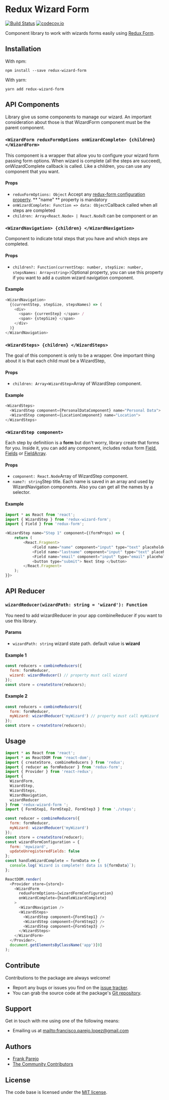 # Redux Wizard Form

[![Build Status](https://img.shields.io/travis/frankPairs/redux-wizard-form.svg)](https://travis-ci.org/frankPairs/redux-wizard-form)
[![codecov.io](https://codecov.io/gh/frankPairs/redux-wizard-form/branch/master/graph/badge.svg)](https://codecov.io/gh/frankPairs/redux-wizard-form)

Component library to work with wizards forms easily using [Redux Form](https://github.com/erikras/redux-form).

## Installation

With npm:

```
npm install --save redux-wizard-form
```

With yarn:

```
yarn add redux-wizard-form
```

## API Components

Library give us some components to manage our wizard. An important consideration about those is that WizardForm component must be the parent component.

### `<WizardForm reduxFormOptions onWizardComplete> {children} </WizardForm>`

This component is a wrapper that allow you to configure your wizard form passing form options. When wizard is complete (all the steps are succeed), onWizardComplete callback is called. Like a children, you can use any component that you want.

#### Props

* `reduxFormOptions: Object` Accept any [redux-form configuration property](https://redux-form.com/7.2.1/docs/api/reduxform.md/). ** "name" ** property is mandatory
* `onWizardComplete: Function => data: Object`Callback called when all steps are completed
* `children: Array<React.Node> | React.Node`It can be component or an

### `<WizardNavigation> {children} </WizardNavigation>`

Component to indicate total steps that you have and which steps are completed.

#### Props

* `children?: Function(currentStep: number, stepSize: number, stepsNames: Array<string>)`Optional property, you can use this property if you want to add a custom wizard navigation component.

#### Example

```js
<WizardNavigation>
  {(currentStep, stepSize, stepsNames) => (
    <div>
      <span> {currenStep} </span> /
      <span> {stepSize} </span>
    </div>
  )}
</WizardNavigation>
```

### `<WizardSteps> {children} </WizardSteps>`

The goal of this component is only to be a wrapper. One important thing about it is that each child must be a WizardStep,

#### Props

* `children: Array<WizardStep>`Array of WizardStep component.

#### Example

```js
<WizardSteps>
  <WizardStep component={PersonalDataComponent} name="Personal Data">
  <WizardStep component={LocationComponent} name="Location">
</WizardSteps>
```

### `<WizardStep component>`

Each step by definitiion is a **form** but don't worry, library create that forms for you. Inside it, you can add any component, includes redux form [Field](https://redux-form.com/7.2.1/docs/api/field.md/), [Fields](https://redux-form.com/7.2.1/docs/api/fields.md/) or [FieldArray](https://redux-form.com/7.2.1/docs/api/fields.md/).

#### Props

* `component: React.Node`Array of WizardStep component.
* `name?: string`Step title. Each name is saved in an array and used by WizardNavigation components. Also you can get all the names by a selector.

#### Example

```js
import * as React from 'react';
import { WizardStep } from 'redux-wizard-form';
import { Field } from 'redux-form';

<WizardStep name="Step 1" component={(formProps) => {
	return (
		<React.Fragment>
		    <Field name="name" component="input" type="text" placeholder="Name" />
		    <Field name="lastname" component="input" type="text" placeholder="Last Name" />
		    <Field name="email" component="input" type="email" placeholder="Email" />
		    <button type="submit"> Next Step </button>
		</React.Fragment>
	);
}}>
```

## API Reducer

### `wizardReducer(wizardPath: string = 'wizard'): Function`

You need to add wizardReducer in your app combineReducer if you want to use this library.

#### Params

* `wizardPath: string` wizard state path. default value is **wizard**

#### Example 1

```js
const reducers = combineReducers({
  form: formReducer,
  wizard: wizardReducer() // property must call wizard
});
const store = createStore(reducers);
```

#### Example 2

```js
const reducers = combineReducers({
  form: formReducer,
  myWizard: wizardReducer('myWizard') // property must call myWizard
});
const store = createStore(reducers);
```

## Usage

```js
import * as React from 'react';
import * as ReactDOM from 'react-dom';
import { createStore, combineReducers } from 'redux';
import { reducer as formReducer } from 'redux-form';
import { Provider } from 'react-redux';
import {
  WizardForm,
  WizardStep,
  WizardSteps,
  WizardNavigation,
  wizardReducer
} from 'redux-wizard-form ';
import { FormStep1, FormStep2, FormStep3 } from './steps';

const reducer = combineReducers({
  form: formReducer,
  myWizard: wizardReducer('myWizard')
});
const store = createStore(reducer);
const wizardFormConfiguration = {
  form: 'mywizard',
  updateUnregisteredFields: false
};
const handleWizardComplete = formData => {
  console.log(`Wizard is complete!! data is ${formData}`);
};

ReactDOM.render(
  <Provider store={store}>
    <WizardForm
      reduxFormOptions={wizardFormConfiguration}
      onWizardComplete={handleWizardComplete}
    >
      <WizardNavigation />
      <WizardSteps>
        <WizardStep component={FormStep1} />
        <WizardStep component={FormStep2} />
        <WizardStep component={FormStep3} />
      </WizardSteps>
    </WizardForm>
  </Provider>,
  document.getElementsByClassName('app')[0]
);
```

## Contribute

Contributions to the package are always welcome!

* Report any bugs or issues you find on the [issue tracker](https://github.com/frankPairs/redux-wizard-form/issues/new).
* You can grab the source code at the package's [Git repository](https://github.com/frankPairs/redux-wizard-form.git).

## Support

Get in touch with me using one of the following means:

* Emailing us at <mailto:francisco.parejo.lopez@gmail.com>

## Authors

* [Frank Parejo](https://github.com/frankPairs)
* [The Community Contributors](https://github.com/frankPairs/redux-wizard-form/graphs/contributors)

## License

The code base is licensed under the [MIT license](LICENSE).
